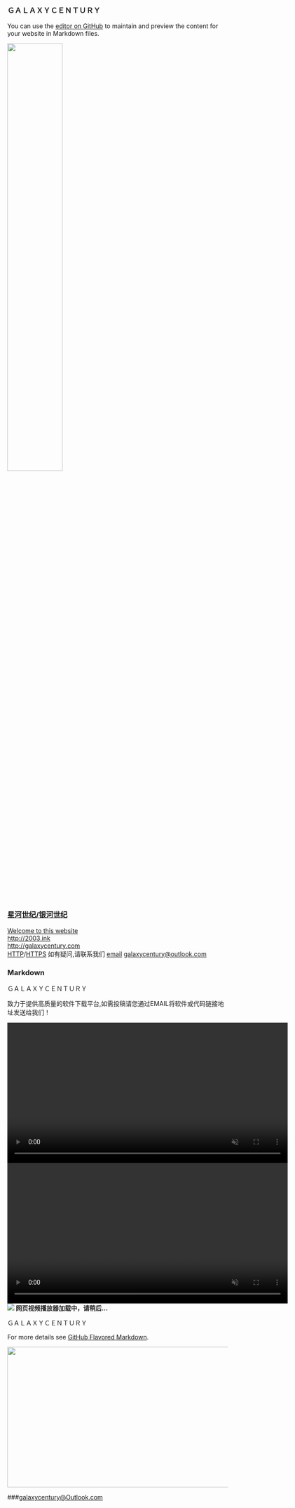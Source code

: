 ### ＧＡＬＡＸＹＣＥＮＴＵＲＹ

You can use the [editor on GitHub](https://github.com/galaxycentury/galaxycentury.github.io/edit/master/index.md) to maintain and preview the content for your website in Markdown files.

<a href="https://www.baidu.com/"><img src="galaxycentury.github.io/baidu.png" style="float:middle" width="50%" height="50%" border="nor">

### 星河世纪/银河世纪

Welcome to this website<br>
http://2003.ink<br>
http://galaxycentury.com<br>
[HTTP](http://galaxycentury.com/)/[HTTPS](https://galaxycentury.com/)
如有疑问,请联系我们 [email](galaxycentury@outlook.com) galaxycentury@outlook.com

<!---
### 常用软件类

[Windows Kmplayer 影音全能播放器安装包X86](https://vdo.kmplayer.com/down/kmp32/KMPlayer_4.2.2.53.exe)<br>
[Windows Kmplayer 影音全能播放器安装包X64](https://vdo.kmplayer.com/down/kmp64x/KMP64_2021.06.24.14.exe)<br>

<br>
[Windows Firefox Browser 火狐浏览器 官方安装包](https://download-ssl.firefox.com.cn/releases-sha2/stub/official/zh-CN/Firefox-latest.exe)<br>

[Windows 7 64 位版本和 Windows Server 2008 R2 64 位版本 Internet Explorer 11](https://download.microsoft.com/download/5/6/F/56FD6253-CB53-4E38-94C6-74367DA2AB34/IE11-Windows6.1-x64-zh-cn.exe)<br>[Windows 7 32 位版本 Internet Explorer 11](https://download.microsoft.com/download/F/2/8/F2871AC4-E82B-4636-BB37-A5F2B14C8616/IE11-Windows6.1-x86-zh-cn.exe)<br>[Windows Flash Player]( https://www.flash.cn/cdm/latest/flashplayerpp_install_cn.exe)

### 防病毒软件类

[安装包](https://)

### 网络工具类

### ＧＡＬＡＸＹＣＥＮＴＵＲＹ
-->
<!---
<IMG src="galaxycentury.github.io/E709F37A-6896-4535-9756-45C5F58767C3.jpeg" height=620 width=416><IMG src="galaxycentury.github.io/47BEEF4B-5DEE-4602-A6C2-315E15B365A2.jpeg" height=620 width=416>
<center></center>
-->

### Markdown

ＧＡＬＡＸＹＣＥＮＴＵＲＹ
 
 致力于提供高质量的软件下载平台,如需投稿请您通过EMAIL将软件或代码链接地址发送给我们！

<video src="rtmp://101.43.28.46:12710/live" data-canonical-src="rtmp://101.43.28.46:12710/live" controls="controls" muted="muted" class="d-block rounded-bottom-2 border-top width-fit" style="max-height:824px; min-height: 320px">

  </video>
 
 
 <video src="https://user-images.githubusercontent.com/34472552/170834852-9630c348-7aef-49d9-8b4e-20c6f55a068b.mp4" data-canonical-src="https://user-images.githubusercontent.com/34472552/170834852-9630c348-7aef-49d9-8b4e-20c6f55a068b.mp4" controls="controls" muted="muted" class="d-block rounded-bottom-2 border-top width-fit" style="max-height:824px; min-height: 320px">

  </video>
 
 
 <script type="text/javascript" src="/player/js/swfobject.js"></script>
<div class="video" id="CuPlayer"> <b> <img src="/player/images/loading.gif" /> 网页视频播放器加载中，请稍后...</b> </div>
<script type="text/javascript">
var so = new SWFObject("/player/player.swf","ply","980","460","9","#000000");
so.addParam("allowfullscreen","true");
so.addParam("allowscriptaccess","always");
so.addParam("wmode","opaque");
so.addParam("quality","high");
so.addParam("salign","lt");
<!-- HTML代码参数/Begin -->
so.addVariable("JcScpServer","rtmp://101.43.28.46:12710/live"); //rtmp流媒体服务器地址
so.addVariable("JcScpVideoPath","mp4:test.mp4"); //文件地址
so.addVariable("JcScpImg","/player/images/startpic.jpg"); //视频缩略图
so.addVariable("JcScpFile","/player/CuSunV4set.xml"); //配置文件
<!-- HTML代码参数/End -->
so.write("CuPlayer");
</script>
 
 
 
 
 
ＧＡＬＡＸＹＣＥＮＴＵＲＹ

For more details see [GitHub Flavored Markdown](https://guides.github.com/features/mastering-markdown/).



<IMG src="galaxycentury.github.io/20220729001.jpg" height=320 width=824>
 
<!---
### Jekyll Themes

Your Pages site will use the layout and styles from the Jekyll theme you have selected in your [repository settings](https://github.com/galaxycentury/galaxycentury.github.io/settings). The name of this theme is saved in the Jekyll `_config.yml` configuration file.

### Support or Contact

Having trouble with Pages? Check out our [documentation](https://docs.github.com/categories/github-pages-basics/) or [contact support](https://github.com/contact) and we’ll help you sort it out.
-->
 
###galaxycentury@Outlook.com
